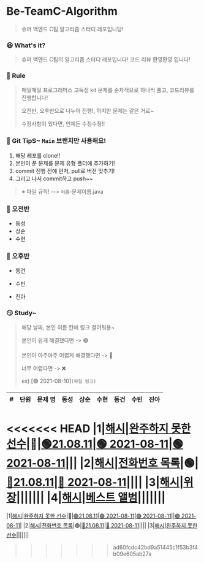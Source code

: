# Be-TeamC-Algorithm
> 슈퍼 백엔드 C팀 알고리즘 스터디 레포입니당!



### 😆 What's it?

> 슈퍼 백엔드 C팀의 알고리즘 스터디 레포입니다! 코드 리뷰 환영환영 입니다!



### 🤡 Rule

> 매일매일 프로그래머스 고득점 kit 문제를 순차적으로 하나씩 풀고, 코드리뷰를 진행합니다!
>
> 오전반, 오후반으로 나누어 진행!, 하지만 문제는 같은 거로~
>
> 수정사항이 있다면, 언제든 수정수정!!




### 🤣 Git TipS~ `Main` 브랜치만 사용해요!

1. 해당 레포를 clone!!
2. 본인이 푼 문제를 문제 유형 폴더에 추가하기!
3. commit 진행 전에 먼저, pull로 버전 맞추기!
4. 그리고 나서  commit하고 push~~

>  ※ 파일 규칙! -->  `이름`-문제이름.java




### 🤠 오전반

- 동성
- 상순
- 수현



### 🤩 오후반

- 동건

- 수빈

- 진아

  


### 😏 Study~

> 해당 날짜, 본인 이름 칸에 링크 걸어둬용~
>
> 본인이 쉽게 해결했다면 -> 🟢
>
> 본인이 아주아주 어렵게 해결했다면 -> 🔴
>
> 너무 어렵다면 -> ❌
>
> ex) [🟢 2021-08-10]`(파일 링크)`

|#|단원|문제 명|동성|상순|수현|동건|수빈|진아|
|---|---|---|---|---|---|---|---|---|
<<<<<<< HEAD
|1|[해시](https://programmers.co.kr/learn/courses/30/parts/12077)|[완주하지 못한 선수](https://programmers.co.kr/learn/courses/30/lessons/42576)|🔴|[🟢21.08.11](해시/상순-완주하지%20못한%20선수.java)|[🟢 2021-08-11](해시/수현-완주하지%20못한%20선수.java)|[🟢 2021-08-11](https://github.com/prgrms-web-devcourse/Be-TeamC-Algorithm-Study/blob/main/%ED%95%B4%EC%8B%9C/%EB%8F%99%EA%B1%B4-%EC%99%84%EC%A3%BC%ED%95%98%EC%A7%80%20%EB%AA%BB%ED%95%9C%20%EC%84%A0%EC%88%98.java)|||
|2|[해시](https://programmers.co.kr/learn/courses/30/parts/12077)|[전화번호 목록](https://programmers.co.kr/learn/courses/30/lessons/42577)|🟢|[🔴21.08.11](해시/상순-전화번호%20목록.java)|[🔴 2021-08-11](해시/수현-전화번호%20목록.java)||||
|3|[해시](https://programmers.co.kr/learn/courses/30/parts/12077)|[위장](https://programmers.co.kr/learn/courses/30/lessons/42578)|||||||
|4|[해시](https://programmers.co.kr/learn/courses/30/parts/12077)|[베스트 앨범](https://programmers.co.kr/learn/courses/30/lessons/42579)|||||||
=======
|1|[해시](https://programmers.co.kr/learn/courses/30/parts/12077)|[완주하지 못한 선수](https://programmers.co.kr/learn/courses/30/lessons/42576)|🔴|[🟢21.08.11](해시/상순-완주하지%20못한%20선수.java)|[🟢 2021-08-11](해시/수현-완주하지%20못한%20선수.java)|[🟢 2021-08-11](https://github.com/prgrms-web-devcourse/Be-TeamC-Algorithm-Study/blob/main/%ED%95%B4%EC%8B%9C/%EB%8F%99%EA%B1%B4-%EC%99%84%EC%A3%BC%ED%95%98%EC%A7%80%20%EB%AA%BB%ED%95%9C%20%EC%84%A0%EC%88%98.java)||[🟢 2021-08-11](해시/진아-완주하지%20못한%20선수.java)|
|2|[해시](https://programmers.co.kr/learn/courses/30/lessons/42576)|[전화번호 목록](https://programmers.co.kr/learn/courses/30/lessons/42577)|🟢|[🔴21.08.11](해시/상순-전화번호%20목록.java)|[🔴 2021-08-11](해시/수현-전화번호%20목록.java)||||
|3|[해시](https://programmers.co.kr/learn/courses/30/lessons/42576)|[완주하지 못한 선수](https://programmers.co.kr/learn/courses/30/lessons/42578)|||||||

>>>>>>> ad60fcdc42bd9a51445c1f53b3f4b09e605ab27a
